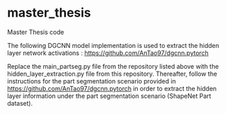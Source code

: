 # master_thesis
 Master Thesis code
 
 The following DGCNN model implementation is used to extract the hidden layer network activations : https://github.com/AnTao97/dgcnn.pytorch

 Replace the main_partseg.py file from the repository listed above with the hidden_layer_extraction.py file from this repository. Thereafter, follow the instructions for the part segmentation scenario provided in https://github.com/AnTao97/dgcnn.pytorch in order to extract the hidden layer information under the part segmentation scenario (ShapeNet Part dataset).
